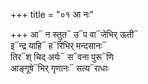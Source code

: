 +++
title = "०१ आ नः"

+++
आ᳓ न स्तुत᳓ उ᳓प वा᳓जेभिर् ऊती᳓  
इ᳓न्द्र याहि᳓ ह᳓रिभिर् मन्दसानः᳓  
तिर᳓श् चिद् अर्यः᳓ स᳓वना पुरू᳓णि  
आङ्गूषे᳓भिर् गृणानः᳓ सत्य᳓राधाः